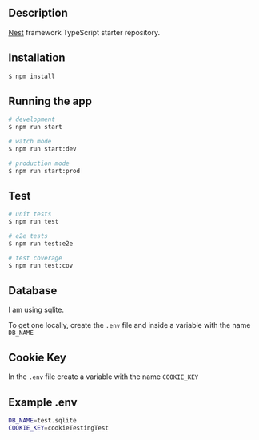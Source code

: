 
## Description

[Nest](https://github.com/nestjs/nest) framework TypeScript starter repository.

## Installation

```bash
$ npm install
```

## Running the app

```bash
# development
$ npm run start

# watch mode
$ npm run start:dev

# production mode
$ npm run start:prod
```

## Test

```bash
# unit tests
$ npm run test

# e2e tests
$ npm run test:e2e

# test coverage
$ npm run test:cov
```

## Database

I am using sqlite.

To get one locally, create the `.env` file and inside a variable with the name `DB_NAME`

## Cookie Key

In the `.env` file create a variable with the name `COOKIE_KEY`

## Example .env

```bash
DB_NAME=test.sqlite
COOKIE_KEY=cookieTestingTest
```
